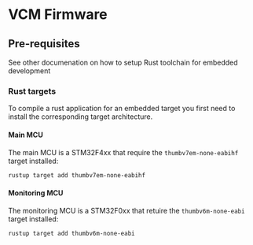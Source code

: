 # VCM Firmware

## Pre-requisites
See other documenation on how to setup Rust toolchain for embedded development

### Rust targets
To compile a rust application for an embedded target you first need to install the corresponding target architecture.

#### Main MCU
The main MCU is a STM32F4xx that require the `thumbv7em-none-eabihf` target installed:

```bash
rustup target add thumbv7em-none-eabihf
```

#### Monitoring MCU
The monitoring MCU is a STM32F0xx that retuire the `thumbv6m-none-eabi` target installed:

```bash
rustup target add thumbv6m-none-eabi
```